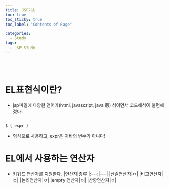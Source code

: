 ```yaml
---
title: JSP기초
toc: true
toc_sticky: true
toc_label: "Contents of Page"

categories:
  - Study
tags:
  - JSP_Study
---
```


<br><br>

# EL표현식이란?
* jsp파일에 다양한 언어가(html, javascript, java 등) 섞이면서 코드해석이 불편해졌다.


```java

$ { expr }

```

* 형식으로 사용하고, expr은 자바의 변수가 아니다!






# EL에서 사용하는 연산자
* 키워드 연산자를 지원한다.
|연산자|종류
|:---:|---|
|산술연산자|ㅁ|
|비교연산자|ㅁ|
|논리연산자|ㅇ|
|empty 연산자|ㅇ|
|삼항연산자|ㅇ|








